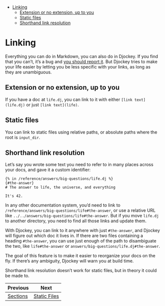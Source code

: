 <!--
  DO NOT EDIT THIS FILE DIRECTLY!
  It is generated by djockey.
-->
- [Linking](../basics/linking.md#Linking)
  - [Extension or no extension, up to
    you](../basics/linking.md#Extension-or-no-extension-up-to-you)
  - [Static files](../basics/linking.md#Static-files)
  - [Shorthand link
    resolution](../basics/linking.md#Shorthand-link-resolution)

<div id="Linking" class="section" id="Linking">

# Linking

Everything you can do in Markdown, you can also do in Djockey. If you
find that you can’t, it’s a bug and [you should report
it](https://github.com/irskep/djockey/issues/new). But Djockey tries to
make your life easier by letting you be less specific with your links,
as long as they are unambiguous.

<div id="Extension-or-no-extension-up-to-you" class="section"
id="Extension-or-no-extension-up-to-you">

## Extension or no extension, up to you

If you have a doc at `life.dj`, you can link to it with either
`[link text](life.dj)` or just `[link text](life)`.

</div>

<div id="Static-files" class="section" id="Static-files">

## Static files

You can link to static files using relative paths, or absolute paths
where the root is `input_dir`.

</div>

<div id="Shorthand-link-resolution" class="section"
id="Shorthand-link-resolution">

## Shorthand link resolution

Let’s say you wrote some text you need to refer to in many places across
your docs, and gave it a custom identifier:

``` djot
{% in /reference/answers/big-questions/life.dj %}
{#the-answer}
# The answer to life, the universe, and everything

It's 42.
```

In any other documentation system, you’d need to link to
`/reference/answers/big-questions/life#the-answer`, or use a relative
URL like `../../answers/big-questions/life#the-answer`. But if you move
`life.dj` to another directory, you need to find all those links and
update them.

With Djockey, you can link to it anywhere with just `#the-answer`, and
Djockey will figure out which doc it lives in. If there are two files
containing a heading `#the-answer`, you can use just enough of the path
to disambiguate the two, like `life#the-answer` or
`answers/big-questions/life.dj#the-answer`.

The goal of this feature is to make it easier to reorganize your docs on
the fly. If there’s any ambiguity, Djockey will warn you at build time.

Shorthand link resolution doesn’t work for static files, but in theory
it could be made to.

</div>

</div>


| Previous | Next |
| - | - |
| [Sections](../basics/sections.md) | [Static Files](../basics/static_files.md) |
